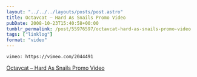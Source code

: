 ```yaml
---
layout: "../../../layouts/posts/post.astro"
title: Octavcat – Hard As Snails Promo Video
pubDate: 2008-10-23T15:40:58+00:00
tumblr_permalink: /post/55976597/octavcat-hard-as-snails-promo-video
tags: ["linklog"]
format: "video"
---
```


`vimeo: https://vimeo.com/2044491`

[Octavcat &#8211; Hard As Snails Promo Video][1]

[1]: https://vimeo.com/2044491
